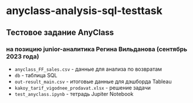 # anyclass-analysis-sql-testtask
## Тестовое задание AnyClass 
### на позицию junior-аналитика Регина Вильданова (сентябрь 2023 года)

- `anyclass_FF_sales.csv` - данные для анализа по возвратам
- `db` - таблица SQL
- `out-result_main.csv` - итоговые данные для дэшборда Tableau
- `kakoy_tarif_vigodnee_prodavat.xlsx` - решение задачи
- `test_anyclass.ipynb` - тетрадь Jupiter Notebook
